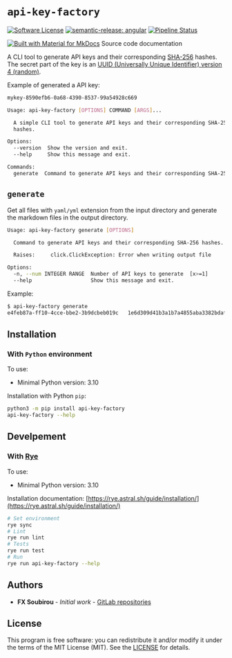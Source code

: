 # `api-key-factory`

[![Software License](https://img.shields.io/badge/license-MIT-informational.svg?style=for-the-badge)](LICENSE)
[![semantic-release: angular](https://img.shields.io/badge/semantic--release-angular-e10079?logo=semantic-release&style=for-the-badge)](https://github.com/semantic-release/semantic-release)
[![Pipeline Status](https://gitlab.com/op_so/projects/api-key-factory/badges/main/pipeline.svg)](https://gitlab.com/op_so/projects/api-key-factory/pipelines)

[![Built with Material for MkDocs](https://img.shields.io/badge/Material_for_MkDocs-526CFE?style=for-the-badge&logo=MaterialForMkDocs&logoColor=white)](https://op_so.gitlab.io/projects/api-key-factory/) Source code documentation

A CLI tool to generate API keys and their corresponding [SHA-256](https://en.wikipedia.org/wiki/SHA-2) hashes. The secret part of the key is an [UUID (Universally Unique Identifier) version 4 (random)](https://en.wikipedia.org/wiki/Universally_unique_identifier#Version_4_(random)).

Example of generated a API key:

```bash
mykey-8590efb6-0a68-4390-8537-99a54928c669
```

```bash
Usage: api-key-factory [OPTIONS] COMMAND [ARGS]...

  A simple CLI tool to generate API keys and their corresponding SHA-256
  hashes.

Options:
  --version  Show the version and exit.
  --help     Show this message and exit.

Commands:
  generate  Command to generate API keys and their corresponding SHA-256...
```

## `generate`

Get all files with `yaml/yml` extension from the input directory and generate the
markdown files in the output directory.

```bash
Usage: api-key-factory generate [OPTIONS]

  Command to generate API keys and their corresponding SHA-256 hashes.

  Raises:     click.ClickException: Error when writing output file

Options:
  -n, --num INTEGER RANGE  Number of API keys to generate  [x>=1]
  --help                   Show this message and exit.
```

Example:

```bash
$ api-key-factory generate
e4feb87a-ff10-4cce-bbe2-3b9dcbeb019c   1e6d309d41b3a1b7a4855aba3382bdafcb7476db97416a7ecd9fcabe4292c5ca
```

## Installation

### With `Python` environment

To use:

- Minimal Python version: 3.10

Installation with Python `pip`:

```bash
python3 -m pip install api-key-factory
api-key-factory --help
```

## Develpement

### With [Rye](https://rye.astral.sh/)

To use:

- Minimal Python version: 3.10

Installation documentation: [https://rye.astral.sh/guide/installation/](https://rye.astral.sh/guide/installation/)

```bash
# Set environment
rye sync
# Lint
rye run lint
# Tests
rye run test
# Run
rye run api-key-factory --help
```

## Authors

<!-- vale off -->
- **FX Soubirou** - *Initial work* - [GitLab repositories](https://gitlab.com/op_so)
<!-- vale on -->

## License

<!-- vale off -->
This program is free software: you can redistribute it and/or modify it under the terms of the MIT License (MIT).
See the [LICENSE](https://opensource.org/licenses/MIT) for details.
<!-- vale on -->
